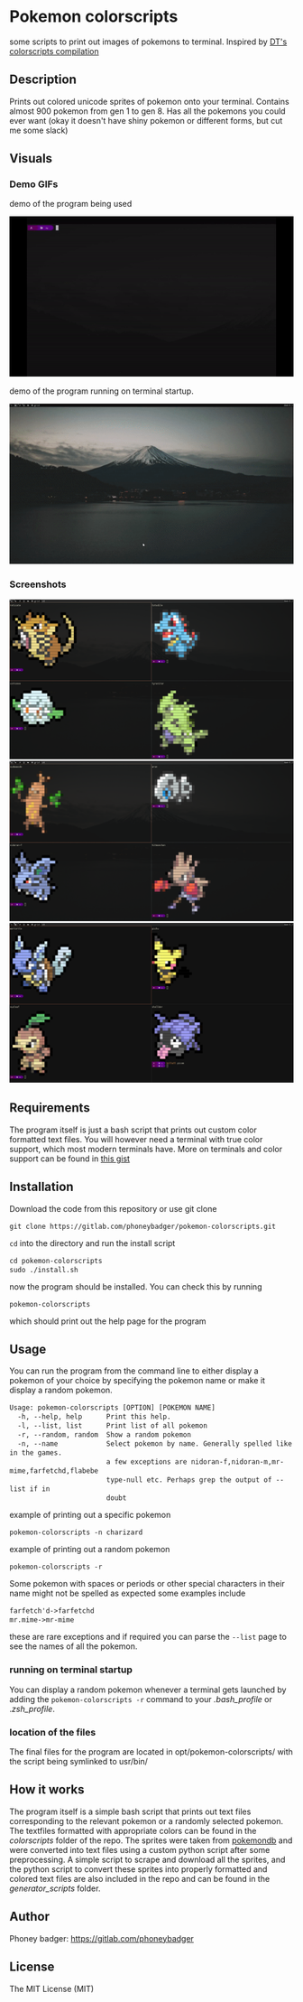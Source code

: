 # Pokemon colorscripts

some scripts to print out images of pokemons to terminal. Inspired by 
[DT's colorscripts compilation](https://gitlab.com/dwt1/shell-color-scripts)

## Description
Prints out colored unicode sprites of pokemon onto your terminal. Contains 
almost 900 pokemon from gen 1 to gen 8. Has all the pokemons you could ever want
(okay it doesn't have shiny pokemon or different forms, but cut me some slack)

## Visuals
### Demo GIFs
demo of the program being used

![demo of program in action](./demo_images/colorscript-demo.gif)

demo of the program running on terminal startup.

![demo of random pokemons on terminal spawn](./demo_images/poke_demo.gif)

### Screenshots
![screenshot](./demo_images/demo_1.png)
![screenshot](./demo_images/demo_2.png)
![screenshot](./demo_images/demo_3.png)

## Requirements
The program itself is just a bash script that prints out custom color formatted 
text files. You will however need a terminal with true color support, which most
modern terminals have. More on terminals and color support can be found in 
[this gist](https://gist.github.com/XVilka/8346728)

## Installation
Download the code from this repository or use git clone
```
git clone https://gitlab.com/phoneybadger/pokemon-colorscripts.git
```
`cd` into the directory and run the install script
```
cd pokemon-colorscripts
sudo ./install.sh
```
now the program should be installed. You can check this by running
```
pokemon-colorscripts
```
which should print out the help page for the program

## Usage
You can run the program from the command line to either display a pokemon of your
choice by specifying the pokemon name or make it display a random pokemon.
```
Usage: pokemon-colorscripts [OPTION] [POKEMON NAME]
  -h, --help, help    	Print this help.
  -l, --list, list    	Print list of all pokemon
  -r, --random, random	Show a random pokemon
  -n, --name          	Select pokemon by name. Generally spelled like in the games.
                        a few exceptions are nidoran-f,nidoran-m,mr-mime,farfetchd,flabebe
                        type-null etc. Perhaps grep the output of --list if in
                        doubt
```

example of printing out a specific pokemon
```
pokemon-colorscripts -n charizard
```
example of printing out a random pokemon
```
pokemon-colorscripts -r
```
Some pokemon with spaces or periods or other special characters in their name
might not be spelled as expected some examples include
```
farfetch'd->farfetchd
mr.mime->mr-mime
```
these are rare exceptions and if required you can parse the `--list` page to see
the names of all the pokemon.

### running on terminal startup
You can display a random pokemon whenever a terminal gets launched by adding
the `pokemon-colorscripts -r` command to your *.bash_profile* or .*zsh_profile*.

### location of the files
The final files for the program are located in opt/pokemon-colorscripts/ with the script
being symlinked to usr/bin/

## How it works
The program itself is a simple bash script that prints out text files corresponding
to the relevant pokemon or a randomly selected pokemon. The textfiles formatted with
appropriate colors can be found in the *colorscripts* folder of the repo. The sprites 
were taken from [pokemondb](https://pokemondb.net/sprites) and were converted into text 
files using a custom python script after some preprocessing. A simple script to
scrape and download all the sprites, and the python script to convert these sprites into properly formatted and colored
text files are also included in the repo and can be found in the *generator_scripts* folder.

## Author
Phoney badger:
https://gitlab.com/phoneybadger
## License
The MIT License (MIT)


